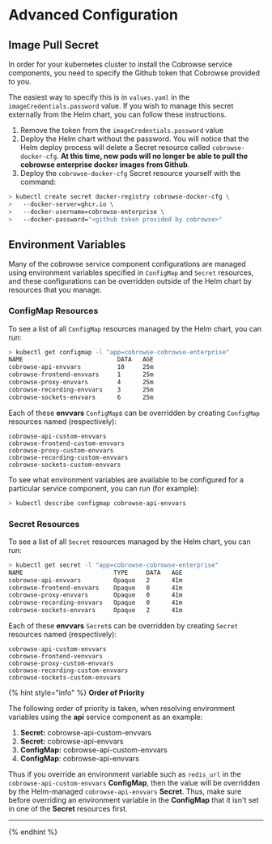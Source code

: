 # Advanced Configuration

## Image Pull Secret

In order for your kubernetes cluster to install the Cobrowse service components, you need to specify the Github token that Cobrowse provided to you.

The easiest way to specify this is in `values.yaml` in the `imageCredentials.password` value. If you wish to manage this secret externally from the Helm chart, you can follow these instructions.

1. Remove the token from the `imageCredentials.password` value
2. Deploy the Helm chart without the password. You will notice that the Helm deploy process will delete a Secret resource called `cobrowse-docker-cfg`. **At this time, new pods will no longer be able to pull the cobrowse enterprise docker images from Github**.
3. Deploy the `cobrowse-docker-cfg` Secret resource yourself with the command:

```bash
> kubectl create secret docker-registry cobrowse-docker-cfg \
>   --docker-server=ghcr.io \
>   --docker-username=cobrowse-enterprise \
>   --docker-password="<github token provided by cobrowse>"
```

## Environment Variables

Many of the cobrowse service component configurations are managed using environment variables specified in `ConfigMap` and `Secret` resources, and these configurations can be overridden outside of the Helm chart by resources that you manage.

### ConfigMap Resources

To see a list of all `ConfigMap` resources managed by the Helm chart, you can run:

```bash
> kubectl get configmap -l "app=cobrowse-cobrowse-enterprise"
NAME                          DATA   AGE
cobrowse-api-envvars          10     25m
cobrowse-frontend-envvars     1      25m
cobrowse-proxy-envvars        4      25m
cobrowse-recording-envvars    3      25m
cobrowse-sockets-envvars      6      25m
```

Each of these **envvars** `ConfigMap`s can be overridden by creating `ConfigMap` resources named (respectively):

```
cobrowse-api-custom-envvars
cobrowse-frontend-custom-envvars
cobrowse-proxy-custom-envvars
cobrowse-recording-custom-envvars
cobrowse-sockets-custom-envvars
```

To see what environment variables are available to be configured for a particular service component, you can run (for example):

```bash
> kubectl describe configmap cobrowse-api-envvars
```

### Secret Resources

To see a list of all `Secret` resources managed by the Helm chart, you can run:

```bash
> kubectl get secret -l "app=cobrowse-cobrowse-enterprise"
NAME                         TYPE     DATA   AGE
cobrowse-api-envvars         Opaque   2      41m
cobrowse-frontend-envvars    Opaque   0      41m
cobrowse-proxy-envvars       Opaque   0      41m
cobrowse-recording-envvars   Opaque   0      41m
cobrowse-sockets-envvars     Opaque   2      41m
```

Each of these **envvars** `Secret`s can be overridden by creating `Secret` resources named (respectively):

```
cobrowse-api-custom-envvars
cobrowse-frontend-venvvars
cobrowse-proxy-custom-envvars
cobrowse-recording-custom-envvars
cobrowse-sockets-custom-envvars
```

{% hint style="info" %}
**Order of Priority**

The following order of priority is taken, when resolving environment variables using the **api** service component as an example:

1. **Secret:** cobrowse-api-custom-envvars
2. **Secret:** cobrowse-api-envvars
3. **ConfigMap:** cobrowse-api-custom-envvars
4. **ConfigMap**: cobrowse-api-envvars

Thus if you override an environment variable such as `redis_url` in the `cobrowse-api-custom-envvars` **ConfigMap**, then the value will be overridden by the Helm-managed `cobrowse-api-envvars` **Secret**. Thus, make sure before overriding an environment variable in the **ConfigMap** that it isn't set in one of the **Secret** resources first.

****
{% endhint %}
